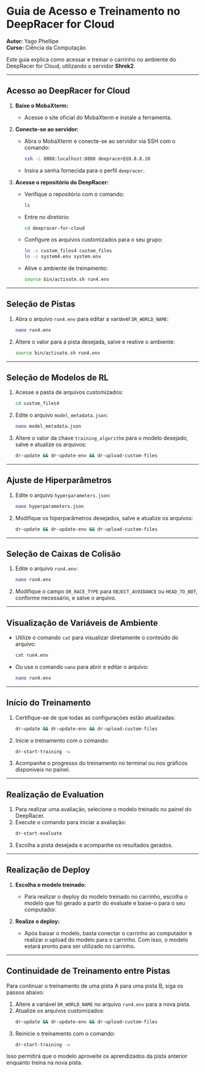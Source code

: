 # Guia de Acesso e Treinamento no DeepRacer for Cloud

**Autor:** Yago Phellipe  
**Curso:** Ciência da Computação  

Este guia explica como acessar e treinar o carrinho no ambiente do DeepRacer for Cloud, utilizando o servidor **Shrek2**.

---

## Acesso ao DeepRacer for Cloud

1. **Baixe o MobaXterm:**
   - Acesse o site oficial do MobaXterm e instale a ferramenta.

2. **Conecte-se ao servidor:**
   - Abra o MobaXterm e conecte-se ao servidor via SSH com o comando:
     ```bash
     ssh -L 8888:localhost:8888 deepracer@10.8.8.10
     ```
   - Insira a senha fornecida para o perfil `deepracer`.

3. **Acesse o repositório do DeepRacer:**
   - Verifique o repositório com o comando:
     ```bash
     ls
     ```
   - Entre no diretório:
     ```bash
     cd deepracer-for-cloud
     ```
   - Configure os arquivos customizados para o seu grupo:
     ```bash
     ln -s custom_files4 custom_files
     ln -s system4.env system.env
     ```
   - Ative o ambiente de treinamento:
     ```bash
     source bin/activate.sh run4.env
     ```

---

## Seleção de Pistas

1. Abra o arquivo `run4.env` para editar a variável `DR_WORLD_NAME`:
   ```bash
   nano run4.env
   ```
2. Altere o valor para a pista desejada, salve e reative o ambiente:
   ```bash
   source bin/activate.sh run4.env
   ```

---

## Seleção de Modelos de RL

1. Acesse a pasta de arquivos customizados:
   ```bash
   cd custom_files4
   ```
2. Edite o arquivo `model_metadata.json`:
   ```bash
   nano model_metadata.json
   ```
3. Altere o valor da chave `training_algorithm` para o modelo desejado, salve e atualize os arquivos:
   ```bash
   dr-update && dr-update-env && dr-upload-custom-files
   ```

---

## Ajuste de Hiperparâmetros

1. Edite o arquivo `hyperparameters.json`:
   ```bash
   nano hyperparameters.json
   ```
2. Modifique os hiperparâmetros desejados, salve e atualize os arquivos:
   ```bash
   dr-update && dr-update-env && dr-upload-custom-files
   ```

---

## Seleção de Caixas de Colisão

1. Edite o arquivo `run4.env`:
   ```bash
   nano run4.env
   ```
2. Modifique o campo `DR_RACE_TYPE` para `OBJECT_AVOIDANCE` ou `HEAD_TO_BOT`, conforme necessário, e salve o arquivo.

---

## Visualização de Variáveis de Ambiente

- Utilize o comando `cat` para visualizar diretamente o conteúdo do arquivo:
  ```bash
  cat run4.env
  ```
- Ou use o comando `nano` para abrir e editar o arquivo:
  ```bash
  nano run4.env
  ```
---

## Início do Treinamento

1. Certifique-se de que todas as configurações estão atualizadas:
   ```bash
   dr-update && dr-update-env && dr-upload-custom-files
   ```
2. Inicie o treinamento com o comando:
   ```bash
   dr-start-training -w
   ```
3. Acompanhe o progresso do treinamento no terminal ou nos gráficos disponíveis no painel.

---

## Realização de Evaluation

1. Para realizar uma avaliação, selecione o modelo treinado no painel do DeepRacer.
2. Execute o comando para iniciar a avaliação:
   ```bash
   dr-start-evaluate
   ```
3. Escolha a pista desejada e acompanhe os resultados gerados.

---

## Realização de Deploy

1. **Escolha o modelo treinado:**

   - Para realizar o deploy do modelo treinado no carrinho, escolha  o modelo que foi gerado a partir do evaluate e baixe-o para o seu computador.
   

2. **Realize o deploy:**

   - Após baixar o modelo, basta conectar o carrinho ao computador e realizar o upload do modelo para o carrinho. Com isso, o modelo estará pronto para ser utilizado no carrinho.

---

## Continuidade de Treinamento entre Pistas

Para continuar o treinamento de uma pista A para uma pista B, siga os passos abaixo:

1. Altere a variável `DR_WORLD_NAME` no arquivo `run4.env` para a nova pista.
2. Atualize os arquivos customizados:
   ```bash
   dr-update && dr-update-env && dr-upload-custom-files
   ```
3. Reinicie o treinamento com o comando:
   ```bash
   dr-start-training -w
   ```
Isso permitirá que o modelo aproveite os aprendizados da pista anterior enquanto treina na nova pista.

